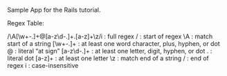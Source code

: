 Sample App for the Rails tutorial.

Regex Table:

/\A[\w+\-.]+@[a-z\d\-.]+\.[a-z]+\z/i :	full regex
/	                                   : start of regex
\A	                                 : match start of a string
[\w+\-.]+	                           : at least one word character, plus, hyphen, or dot
@	                                   : literal “at sign”
[a-z\d\-.]+	                         : at least one letter, digit, hyphen, or dot
\.                                   : literal dot
[a-z]+	                             : at least one letter
\z	                                 : match end of a string
/	                                   : end of regex
i	                                   : case-insensitive
